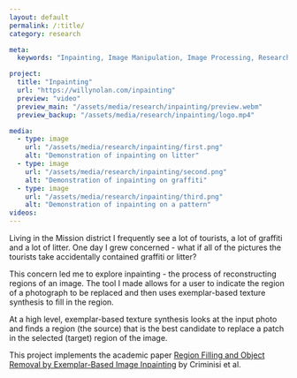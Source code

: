 ```yaml
---
layout: default
permalink: /:title/
category: research

meta:
  keywords: "Inpainting, Image Manipulation, Image Processing, Research"

project:
  title: "Inpainting"
  url: "https://willynolan.com/inpainting"
  preview: "video"
  preview_main: "/assets/media/research/inpainting/preview.webm"
  preview_backup: "/assets/media/research/inpainting/logo.mp4"

media:
  - type: image
    url: "/assets/media/research/inpainting/first.png"
    alt: "Demonstration of inpainting on litter"
  - type: image
    url: "/assets/media/research/inpainting/second.png"
    alt: "Demonstration of inpainting on graffiti"
  - type: image
    url: "/assets/media/research/inpainting/third.png"
    alt: "Demonstration of inpainting on a pattern"
videos:
---
```

<p>
Living in the Mission district I frequently see a lot of tourists, a lot of graffiti and a lot of litter. One day I 
grew concerned - what if all of the pictures the tourists take accidentally contained graffiti or litter?
</p>

<p>
This concern led me to explore inpainting - the process of reconstructing regions of an image. The tool I made allows 
for a user to indicate the region of a photograph to be replaced and then uses exemplar-based texture synthesis to fill 
in the region.
</p>    

<p>
At a high level, exemplar-based texture synthesis looks at the input photo and finds a region (the source) 
that is the best candidate to replace a patch in the selected (target) region of the image. 
</p>  
    
<p>
This project implements the academic paper 
<a href="https://ieeexplore.ieee.org/abstract/document/1323101">Region Filling and Object Removal by Exemplar-Based Image Inpainting</a>
by Criminisi et al.
</p>
